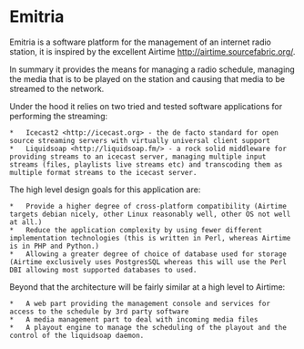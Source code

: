 Emitria
=======

Emitria is a software platform for the management of an internet radio station,  it is inspired by the excellent Airtime http://airtime.sourcefabric.org/.

In summary it provides the means for managing a radio schedule, managing the media that is to be played on the station and causing that media to be streamed to the network.

Under the hood it relies on two tried and tested software applications for performing the streaming:


	*	Icecast2 <http://icecast.org> - the de facto standard for open source streaming servers with virtually universal client support
	*	Liquidsoap <http://liquidsoap.fm/> - a rock solid middleware for providing streams to an icecast server, managing multiple input streams (files, playlists live streams etc) and transcoding them as multiple format streams to the icecast server.

The high level design goals for this application are:

	*	Provide a higher degree of cross-platform compatibility (Airtime targets debian nicely, other Linux reasonably well, other OS not well at all.)
	*	Reduce the application complexity by using fewer different implementation technologies (this is written in Perl, whereas Airtime is in PHP and Python.)
	*	Allowing a greater degree of choice of database used for storage (Airtime exclusively uses PostgresSQL whereas this will use the Perl DBI allowing most supported databases to used.

Beyond that the architecture will be fairly similar at a high level to Airtime:

	*	A web part providing the management console and services for access to the schedule by 3rd party software
	*	A media management part to deal with incoming media files
	*	A playout engine to manage the scheduling of the playout and the control of the liquidsoap daemon.


		

